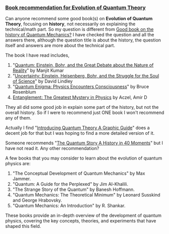 ### [Book recommendation for Evolution of Quantum Theory](https://physics.stackexchange.com/questions/678894/book-recommendation-for-evolution-of-quantum-theory)



Can anyone recommend some good book(s) on **Evolution of Quantum Theory**, focusing on **history**, not necessarily on explaining the technical/math part. So my question is different from [Good book on the history of Quantum Mechanics?](https://physics.stackexchange.com/q/18632/) I have checked the question and all the answers there, although the question title is about the history, the question itself and answers are more about the technical part.

The book I have read includes,

1. "[Quantum: Einstein, Bohr, and the Great Debate about the Nature of Reality](https://rads.stackoverflow.com/amzn/click/com/0393078299)" by Manjit Kumar
2. "[Uncertainty: Einstein, Heisenberg, Bohr, and the Struggle for the Soul of Science](https://rads.stackoverflow.com/amzn/click/com/1400079969)" by David Lindley
3. "[Quantum Enigma: Physics Encounters Consciousness](https://rads.stackoverflow.com/amzn/click/com/B005H5O1DU)" by Bruce Rosenblum
4. [Entanglement: The Greatest Mystery in Physics](https://rads.stackoverflow.com/amzn/click/com/1568582323) by Aczel, Amir D

They all did some good job in explain some part of the history, but not the overall history. So if I were to recommend just ONE book I won't recommend any of them.

Actually I find "[Introducing Quantum Theory A Graphic Guide](https://rads.stackoverflow.com/amzn/click/com/1840468505)" does a decent job for that but I was hoping to find a more detailed version of it.

Someone recommends "[The Quantum Story A History in 40 Moments](https://rads.stackoverflow.com/amzn/click/com/0199566844)" but I have not read it. Any other recommendation?





A few books that you may consider to learn about the evolution of quantum physics are:

1. "The Conceptual Development of Quantum Mechanics" by Max Jammer.
2. "Quantum: A Guide for the Perplexed" by Jim Al-Khalili.
3. "The Strange Story of the Quantum" by Banesh Hoffmann.
4. "Quantum Mechanics: The Theoretical Minimum" by Leonard Susskind and George Hrabovsky.
5. "Quantum Mechanics: An Introduction" by R. Shankar.

These books provide an in-depth overview of the development of quantum physics, covering the key concepts, theories, and experiments that have shaped this field.